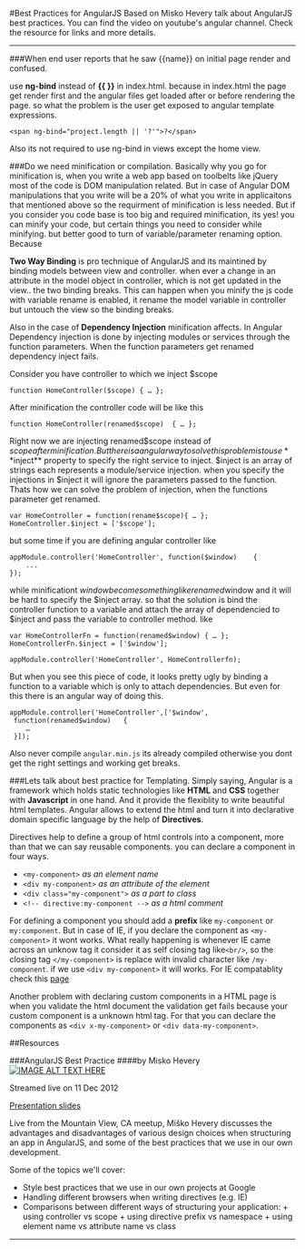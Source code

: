 #Best Practices for AngularJS 
Based on Misko Hevery talk about AngularJS best practices. You can find the video on youtube's angular channel. Check the resource for links and more details.

---

###When end user reports that he saw {{name}} on initial page render and confused.

use **ng-bind** instead of **{{ }}** in index.html. because in index.html the page get render first and the angular files get loaded after or before rendering the page. so what the problem is the user get exposed to angular template expressions.

    <span ng-bind="project.length || '?'">?</span>
    
Also its not required to use ng-bind in views except the home view.

###Do we need minification or compilation.
Basically why you go for minification is, when you write a web app based on toolbelts like jQuery most of the code is DOM manipulation related. But in case of Angular DOM manipulations that you write will be a 20% of what you write in applicaitons that mentioned above so the requirment of minification is less needed. But if you consider you code base is too big and required minification, its yes! you can minify your code, but certain things you need to consider while minifying. but better good to turn of variable/parameter renaming option. Because 

**Two Way Binding** is pro technique of AngularJS and its maintined by binding models between view and controller. when ever a change in an attribute in the model object in controller, which is not get updated in the view.. the two binding breaks. This can happen when you minify the js code with variable rename is enabled, it rename the model variable in controller but untouch the view so the binding breaks.

Also in the case of **Dependency Injection** minification affects. In Angular Dependency injection is done by injecting modules or services through the function parameters. When the function parameters get renamed dependency inject fails.

Consider you have controller to which we inject $scope

	function HomeController($scope)	{ … };
	
After minification the controller code will be like this
	
	function HomeController(renamed$scope)	{ … };
	
Right now we are injecting renamed$scope instead of $scope after minification. But there is a angular way to solve this problem is to use **$inject** property to specify the right service to inject. $inject is an array of strings each represents a module/service injection. when you specify the injections in $inject it will ignore the parameters passed to the function. Thats how we can solve the problem of injection, when the functions parameter get renamed.

	var HomeController = function(rename$scope){ … };
	HomeController.$inject = ['$scope'];

but some time if you are defining angular controller like
	
	appModule.controller('HomeController', function($window)	{
		...
	});
	
while minificationt $window become some thinglike renamed$window and it will be hard to specify the $inject array. so that the solution is bind the controller function to a variable and attach the array of dependencied to $inject and pass the variable to controller method. like

	var HomeControllerFn = function(renamed$window)	{ … };
	HomeControllerFn.$inject = ['$window'];
	
	appModule.controller('HomeController', HomeControllerfn);
	
But when you see this piece of code, it looks pretty ugly by binding a function to a variable which is only to attach dependencies. But even for this there is an angular way of doing this.

	appModule.controller('HomeController',['$window',
	 function(renamed$window)	{ 
		…
	 }]);
	 
Also never compile `angular.min.js` its already compiled otherwise you dont get the right settings and working get breaks.

###Lets talk about best practice for Templating.
Simply saying, Angular is a framework which holds static technologies like **HTML** and **CSS** together with **Javascript** in one hand. And it provide the flexiblity to write beautiful html templates. Angular allows to extend the html and turn it into declarative domain specific language by the help of **Directives**. 

Directives help to define a  group of html controls into a component, more than that we can say reusable components. you can declare a component in four ways.

- `<my-component>`  *as an element name*
- `<div my-component>` *as an attribute of the element*
- `<div class="my-component">` *as a part to class*
- `<!-- directive:my-component -->` *as a html comment*

For defining a component you should add a **prefix** like `my-component` or `my:component`. But in case of IE, if you declare the component as `<my-component>` it wont works. What really happening is whenever IE came across an unknow tag it consider it as self closing tag like`<br/>`, so the closing tag `</my-component>` is replace with invalid character like `/my-component`. if we use `<div my-component>` it will works. For IE compatablity check this [page](http://docs.angularjs.org/guide/ie)

Another problem with declaring custom components in a HTML page is when you validate the html document the validation get fails because your custom component is a unknown html tag. For that you can declare the components as `<div x-my-component>` or `<div data-my-component>`.

##Resources

###AngularJS Best Practice
####by Misko Hevery
[![IMAGE ALT TEXT HERE](http://img.youtube.com/vi/ZhfUv0spHCY/0.jpg)](http://www.youtube.com/watch?v=ZhfUv0spHCY)

Streamed live on 11 Dec 2012

[Presentation slides](http://goo.gl/CD0Is)

Live from the Mountain View, CA meetup, Miško Hevery discusses the advantages and disadvantages of various design choices when structuring an app in AngularJS, and some of the best practices that we use in our own development.

Some of the topics we'll cover:

- Style best practices that we use in our own projects at Google
- Handling different browsers when writing directives (e.g. IE)
- Comparisons between different ways of structuring your application: + using controller vs scope + using directive prefix vs namespace + using element name vs attribute name vs class

----